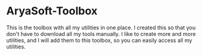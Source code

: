 # AryaSoft-Toolbox
This is the toolbox with all my utilities in one place.
I created this so that you don't have to download all my tools manually. I like to create more and more utilities, and I will add them to this toolbox, so you can easily access all my utilities.
